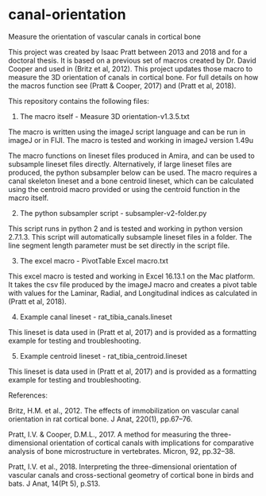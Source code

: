 # canal-orientation
Measure the orientation of vascular canals in cortical bone

This project was created by Isaac Pratt between 2013 and 2018 and for a doctoral thesis. It is based on a previous set of macros created by Dr. David Cooper and used in (Britz et al, 2012). This project updates those macro to measure the 3D orientation of canals in cortical bone. For full details on how the macros function see (Pratt & Cooper, 2017) and (Pratt et al, 2018).

This repository contains the following files:

1) The macro itself - Measure 3D orientation-v1.3.5.txt

The macro is written using the imageJ script language and can be run in imageJ or in FIJI. The macro is tested and working in imageJ version 1.49u

The macro functions on lineset files produced in Amira, and can be used to subsample lineset files directly. Alternatively, if large lineset files are produced, the python subsampler below can be used. The macro requires a canal skeleton lineset and a bone centroid lineset, which can be calculated using the centroid macro provided or using the centroid function in the macro itself.

2) The python subsampler script - subsampler-v2-folder.py

This script runs in python 2 and is tested and working in python version 2.7.1.3. This script will automatically subsample lineset files in a folder. The line segment length parameter must be set directly in the script file.

3) The excel macro - PivotTable Excel macro.txt

This excel macro is tested and working in Excel 16.13.1 on the Mac platform. It takes the csv file produced by the imageJ macro and creates a pivot table with values for the Laminar, Radial, and Longitudinal indices as calculated in (Pratt et al, 2018).

4) Example canal lineset - rat_tibia_canals.lineset

This lineset is data used in (Pratt et al, 2017) and is provided as a formatting example for testing and troubleshooting.

5) Example centroid lineset - rat_tibia_centroid.lineset

This lineset is data used in (Pratt et al, 2017) and is provided as a formatting example for testing and troubleshooting.

References:

Britz, H.M. et al., 2012. The effects of immobilization on vascular canal orientation in rat cortical bone. J Anat, 220(1), pp.67–76.

Pratt, I.V. & Cooper, D.M.L., 2017. A method for measuring the three-dimensional orientation of cortical canals with implications for comparative analysis of bone microstructure in vertebrates. Micron, 92, pp.32–38.

Pratt, I.V. et al., 2018. Interpreting the three-dimensional orientation of vascular canals and cross-sectional geometry of cortical bone in birds and bats. J Anat, 14(Pt 5), p.S13.
